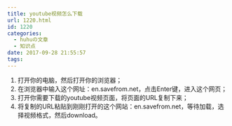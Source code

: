 ```yaml
---
title: youtube视频怎么下载
url: 1220.html
id: 1220
categories:
  - huhuの文章
  - 知识点
date: 2017-09-28 21:55:57
tags:
---
```


1.  打开你的电脑，然后打开你的浏览器；
2.  在浏览器中输入这个网址：en.savefrom.net，点击Enter键，进入这个网页；
3.  打开你需要下载的youtube视频页面，将页面的URL复制下来；
4.  将复制的URL粘贴到刚刚打开的这个网站：en.savefrom.net，等待加载，选择视频格式，然后download。